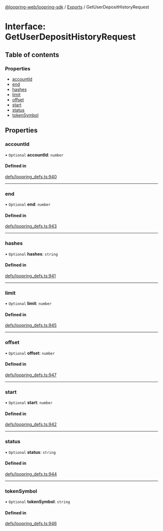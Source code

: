 [@loopring-web/loopring-sdk](../README.md) / [Exports](../modules.md) / GetUserDepositHistoryRequest

# Interface: GetUserDepositHistoryRequest

## Table of contents

### Properties

- [accountId](GetUserDepositHistoryRequest.md#accountid)
- [end](GetUserDepositHistoryRequest.md#end)
- [hashes](GetUserDepositHistoryRequest.md#hashes)
- [limit](GetUserDepositHistoryRequest.md#limit)
- [offset](GetUserDepositHistoryRequest.md#offset)
- [start](GetUserDepositHistoryRequest.md#start)
- [status](GetUserDepositHistoryRequest.md#status)
- [tokenSymbol](GetUserDepositHistoryRequest.md#tokensymbol)

## Properties

### accountId

• `Optional` **accountId**: `number`

#### Defined in

[defs/loopring_defs.ts:940](https://github.com/Loopring/loopring_sdk/blob/a4b843d/src/defs/loopring_defs.ts#L940)

___

### end

• `Optional` **end**: `number`

#### Defined in

[defs/loopring_defs.ts:943](https://github.com/Loopring/loopring_sdk/blob/a4b843d/src/defs/loopring_defs.ts#L943)

___

### hashes

• `Optional` **hashes**: `string`

#### Defined in

[defs/loopring_defs.ts:941](https://github.com/Loopring/loopring_sdk/blob/a4b843d/src/defs/loopring_defs.ts#L941)

___

### limit

• `Optional` **limit**: `number`

#### Defined in

[defs/loopring_defs.ts:945](https://github.com/Loopring/loopring_sdk/blob/a4b843d/src/defs/loopring_defs.ts#L945)

___

### offset

• `Optional` **offset**: `number`

#### Defined in

[defs/loopring_defs.ts:947](https://github.com/Loopring/loopring_sdk/blob/a4b843d/src/defs/loopring_defs.ts#L947)

___

### start

• `Optional` **start**: `number`

#### Defined in

[defs/loopring_defs.ts:942](https://github.com/Loopring/loopring_sdk/blob/a4b843d/src/defs/loopring_defs.ts#L942)

___

### status

• `Optional` **status**: `string`

#### Defined in

[defs/loopring_defs.ts:944](https://github.com/Loopring/loopring_sdk/blob/a4b843d/src/defs/loopring_defs.ts#L944)

___

### tokenSymbol

• `Optional` **tokenSymbol**: `string`

#### Defined in

[defs/loopring_defs.ts:946](https://github.com/Loopring/loopring_sdk/blob/a4b843d/src/defs/loopring_defs.ts#L946)
